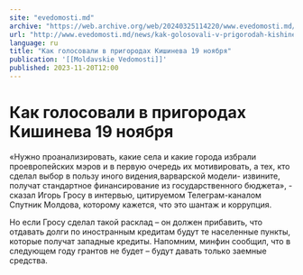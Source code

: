 ```yaml
---
site: "evedomosti.md"
archive: "https://web.archive.org/web/20240325114220/www.evedomosti.md/news/kak-golosovali-v-prigorodah-kishineva-19-noyabrya"
url: "http://www.evedomosti.md/news/kak-golosovali-v-prigorodah-kishineva-19-noyabrya"
language: ru
title: "Как голосовали в пригородах Кишинева 19 ноября"
publication: '[[Moldavskie Vedomosti]]'
published: 2023-11-20T12:00
---
```


# Как голосовали в пригородах Кишинева 19 ноября

«Нужно проанализировать, какие села и какие города избрали проевропейских мэров и в первую очередь их мотивировать, а тех, кто сделал выбор в пользу иного видения,варварской модели- извините, получат стандартное финансирование из государственного бюджета», - сказал Игорь Гросу в интервью, цитируемом Телеграм-каналом Спутник Молдова, которому кажется, что это шантаж и коррупция.

Но если Гросу сделал такой расклад – он должен прибавить, что отдавать долги по иностранным кредитам будут те населенные пункты, которые получат западные кредиты. Напомним, минфин сообщил, что в следующем году грантов не будет – будут давать только заемные средства.